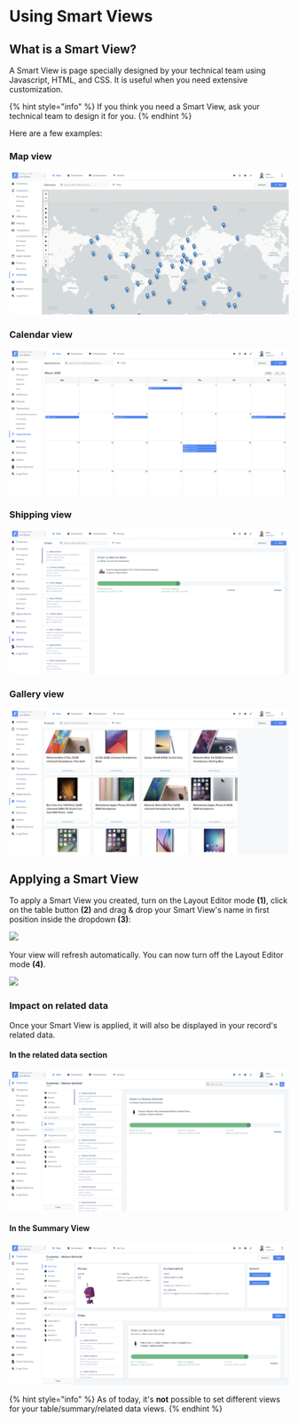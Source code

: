 # Using Smart Views

## What is a Smart View?

A Smart View is page specially designed by your technical team using Javascript, HTML, and CSS. It is useful when you need extensive customization.

{% hint style="info" %}
If you think you need a Smart View, ask your technical team to design it for you.
{% endhint %}

Here are a few examples:

### Map view <a href="#example-map-view" id="example-map-view"></a>

![](<../../.gitbook/assets/image (192).png>)

### Calendar view <a href="#example-calendar-view" id="example-calendar-view"></a>

![](<../../.gitbook/assets/image (427).png>)

### Shipping view <a href="#example-shipping-view" id="example-shipping-view"></a>

![](<../../.gitbook/assets/image (253).png>)

### Gallery view <a href="#example-gallery-view" id="example-gallery-view"></a>

![](<../../.gitbook/assets/image (386).png>)

## Applying a Smart View <a href="#applying-a-smart-view" id="applying-a-smart-view"></a>

To apply a Smart View you created, turn on the Layout Editor mode **(1)**, click on the table button **(2)** and drag & drop your Smart View's name in first position inside the dropdown **(3)**:

![](../../.gitbook/assets/2019-07-09\_11.51.33.png)

Your view will refresh automatically. You can now turn off the Layout Editor mode **(4)**.

![](../../.gitbook/assets/2019-07-09\_11.59.12.png)

### Impact on related data

Once your Smart View is applied, it will also be displayed in your record's related data.

#### In the related data section

![](<../../.gitbook/assets/image (405).png>)

#### In the Summary View

![](<../../.gitbook/assets/image (3) (1) (1) (1).png>)

{% hint style="info" %}
As of today, it's **not** possible to set different views for your table/summary/related data views.
{% endhint %}
